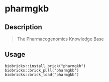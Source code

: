 # pharmgkb

## Description

> The Pharmacogenomics Knowledge Base

## Usage
```{R}
biobricks::install_brick("pharmgkb")
biobricks::brick_pull("pharmgkb")
biobricks::brick_load("pharmgkb")
```
